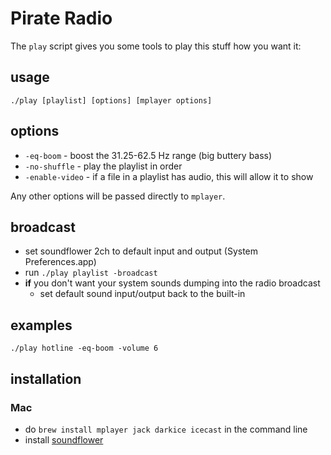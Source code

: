 # Pirate Radio

The `play` script gives you some tools to play this stuff how you want it:

## usage

`./play [playlist] [options] [mplayer options]`

## options

- `-eq-boom` - boost the 31.25-62.5 Hz range (big buttery bass)
- `-no-shuffle` - play the playlist in order
- `-enable-video` - if a file in a playlist has audio, this will allow it to show

Any other options will be passed directly to `mplayer`.

## broadcast

- set soundflower 2ch to default input and output (System Preferences.app)
- run `./play playlist -broadcast`
- **if** you don't want your system sounds dumping into the radio broadcast
	- set default sound input/output back to the built-in

## examples

`./play hotline -eq-boom -volume 6`

## installation

### Mac

- do `brew install mplayer jack darkice icecast` in the command line
- install [soundflower](https://rogueamoeba.com/freebies/soundflower/)

